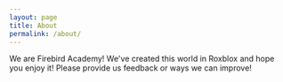 ```yaml
---
layout: page
title: About
permalink: /about/
---
```


We are Firebird Academy!  We've created this world in Roxblox and hope you enjoy it!  Please provide us feedback or ways we can improve!

